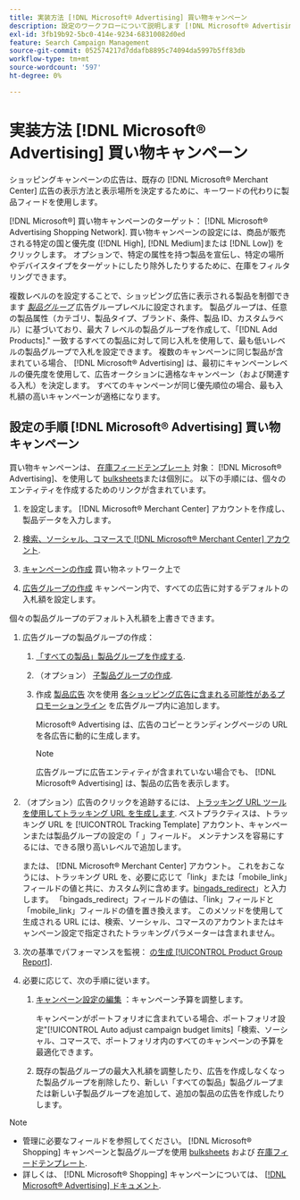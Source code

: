 ```yaml
---
title: 実装方法 [!DNL Microsoft® Advertising] 買い物キャンペーン
description: 設定のワークフローについて説明します [!DNL Microsoft® Advertising] 買い物キャンペーン。
exl-id: 3fb19b92-5bc0-414e-9234-68310082d0ed
feature: Search Campaign Management
source-git-commit: 052574217d7ddafb8895c74094da5997b5ff83db
workflow-type: tm+mt
source-wordcount: '597'
ht-degree: 0%

---
```


# 実装方法 [!DNL Microsoft® Advertising] 買い物キャンペーン

ショッピングキャンペーンの広告は、既存の [!DNL Microsoft® Merchant Center] 広告の表示方法と表示場所を決定するために、キーワードの代わりに製品フィードを使用します。

[!DNL Microsoft®] 買い物キャンペーンのターゲット： [!DNL Microsoft® Advertising Shopping Network]. 買い物キャンペーンの設定には、商品が販売される特定の国と優先度 ([!DNL High], [!DNL Medium]または [!DNL Low]) をクリックします。 オプションで、特定の属性を持つ製品を宣伝し、特定の場所やデバイスタイプをターゲットにしたり除外したりするために、在庫をフィルタリングできます。

複数レベルのを設定することで、ショッピング広告に表示される製品を制御できます *[製品グループ](/help/search-social-commerce/campaign-management/campaigns/product-group-about.md)* 広告グループレベルに設定されます。 製品グループは、任意の製品属性（カテゴリ、製品タイプ、ブランド、条件、製品 ID、カスタムラベル）に基づいており、最大 7 レベルの製品グループを作成して、「[!DNL Add Products].&quot; 一致するすべての製品に対して同じ入札を使用して、最も低いレベルの製品グループで入札を設定できます。 複数のキャンペーンに同じ製品が含まれている場合、 [!DNL Microsoft® Advertising] は、最初にキャンペーンレベルの優先度を使用して、広告オークションに適格なキャンペーン（および関連する入札）を決定します。 すべてのキャンペーンが同じ優先順位の場合、最も入札額の高いキャンペーンが適格になります。

## 設定の手順 [!DNL Microsoft® Advertising] 買い物キャンペーン

買い物キャンペーンは、 [在庫フィードテンプレート](/help/search-social-commerce/campaign-management/inventory-feeds/inventory-feeds-about.md) 対象： [!DNL Microsoft® Advertising]、を使用して [bulksheets](/help/search-social-commerce/campaign-management/bulksheets/bulksheet-about.md)または個別に。 以下の手順には、個々のエンティティを作成するためのリンクが含まれています。

1. を設定します。 [!DNL Microsoft® Merchant Center] アカウントを作成し、製品データを入力します。

1. [検索、ソーシャル、コマースで [!DNL Microsoft® Merchant Center] アカウント](/help/search-social-commerce/campaign-management/accounts/merchant-account-manage.md).

1. [キャンペーンの作成](/help/search-social-commerce/campaign-management/campaigns/campaign-manage.md) 買い物ネットワーク上で

1. [広告グループの作成](/help/search-social-commerce/campaign-management/campaigns/ad-group-manage.md) キャンペーン内で、すべての広告に対するデフォルトの入札額を設定します。

個々の製品グループのデフォルト入札額を上書きできます。

1. 広告グループの製品グループの作成：

   1. [「すべての製品」製品グループを作成する](/help/search-social-commerce/campaign-management/campaigns/product-group-manage.md).

   1. （オプション） [子製品グループの作成](/help/search-social-commerce/campaign-management/campaigns/product-group-manage.md).

   1. 作成 [製品広告](/help/search-social-commerce/campaign-management/campaigns/ad-manage.md) 次を使用 [各ショッピング広告に含まれる可能性があるプロモーションライン](/help/search-social-commerce/campaign-management/campaigns/product-group-settings-microsoft.md) を広告グループ内に追加します。

      Microsoft® Advertising は、広告のコピーとランディングページの URL を各広告に動的に生成します。

      >[!NOTE]
      >
      >広告グループに広告エンティティが含まれていない場合でも、 [!DNL Microsoft® Advertising] は、製品の広告を表示します。

1. （オプション）広告のクリックを追跡するには、 [トラッキング URL ツールを使用してトラッキング URL を生成します](/help/search-social-commerce/tools/click-tracking-url-generate.md). ベストプラクティスは、トラッキング URL を [!UICONTROL Tracking Template] アカウント、キャンペーンまたは製品グループの設定の「 」フィールド。 メンテナンスを容易にするには、できる限り高いレベルで追加します。

   または、 [!DNL Microsoft® Merchant Center] アカウント。 これをおこなうには、トラッキング URL を、必要に応じて「link」または「mobile_link」フィールドの値と共に、カスタム列に含めます。[bingads_redirect](https://help.ads.microsoft.com/#apex/3/en/51084)」と入力します。 「bingads_redirect」フィールドの値は、「link」フィールドと「mobile_link」フィールドの値を置き換えます。 このメソッドを使用して生成される URL には、検索、ソーシャル、コマースのアカウントまたはキャンペーン設定で指定されたトラッキングパラメーターは含まれません。

1. 次の基準でパフォーマンスを監視： [の生成 [!UICONTROL Product Group Report]](/help/search-social-commerce/reports/management/basic-advanced/basic-advanced-report-generate.md).

1. 必要に応じて、次の手順に従います。

   1. [キャンペーン設定の編集](/help/search-social-commerce/campaign-management/campaigns/campaign-manage.md) ：キャンペーン予算を調整します。

      キャンペーンがポートフォリオに含まれている場合、ポートフォリオ設定&quot;[!UICONTROL Auto adjust campaign budget limits]「検索、ソーシャル、コマースで、ポートフォリオ内のすべてのキャンペーンの予算を最適化できます。

   1. 既存の製品グループの最大入札額を調整したり、広告を作成しなくなった製品グループを削除したり、新しい「すべての製品」製品グループまたは新しい子製品グループを追加して、追加の製品の広告を作成したりします。

>[!NOTE]
>
>* 管理に必要なフィールドを参照してください。 [!DNL Microsoft® Shopping] キャンペーンと製品グループを使用 [bulksheets](/help/search-social-commerce/campaign-management/bulksheets/bulksheet-data-formats/bulksheet-data-microsoft.md) および [在庫フィードテンプレート](/help/search-social-commerce/campaign-management/inventory-feeds/ad-templates/template-microsoft-shopping.md).
>* 詳しくは、 [!DNL Microsoft® Shopping] キャンペーンについては、 [[!DNL Microsoft® Advertising] ドキュメント](https://help.ads.microsoft.com/#apex/3/en/50903).
